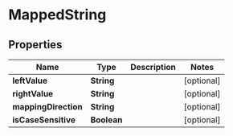 

# MappedString


## Properties

| Name | Type | Description | Notes |
|------------ | ------------- | ------------- | -------------|
|**leftValue** | **String** |  |  [optional] |
|**rightValue** | **String** |  |  [optional] |
|**mappingDirection** | **String** |  |  [optional] |
|**isCaseSensitive** | **Boolean** |  |  [optional] |



